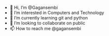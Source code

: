 - 👋 Hi, I’m @Gagansembi
- 👀 I’m interested in Computers and Technology
- 🌱 I’m currently learning git and python
- 💞️ I’m looking to collaborate on public   
- 📫 How to reach me @gagansembi

<!---
Gagansembi/Gagansembi is a ✨ special ✨ repository because its `README.md` (this file) appears on your GitHub profile.
You can click the Preview link to take a look at your changes.
--->
